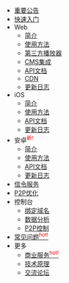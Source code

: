 - [重要公告](notice.md)
- [快速入门](README.md)
- Web
    - [简介](/web/introduction.md)
    - [使用方法](/web/usage.md)
    - [第三方播放器](web/players.md)
    - [CMS集成](/web/CMS.md)
    - [API文档](/web/API.md)
    - [CDN](/web/CDN.md)
    - [更新日志](/web/logs.md)
- iOS
    - [简介](/ios/introduction.md)
    - [使用方法](/ios/usage.md)
    - [API文档](/ios/API.md)
    - [更新日志](/ios/logs.md)
- 安卓<sup style="color:red;">新!</sup>
    - [简介](/android/introduction.md)
    - [使用方法](/android/usage.md)
    - [API文档](/android/API.md)
    - [更新日志](/android/logs.md)
- [信令服务](signaling.md)
- [P2P优化](m3u8.md)
- 控制台
    - [绑定域名](bindings.md)
    - [数据分析](data-explain.md)
    - [P2P控制](p2p-control.md)
- [常见问题<sup style="color:red;">hot!</sup>](FAQ.md)
- 更多
    - [商业服务<sup style="color:red;">hot!</sup>](commercial.md)
    - [技术原理](design.md)
    - [交流论坛](/coming-soon)
  

